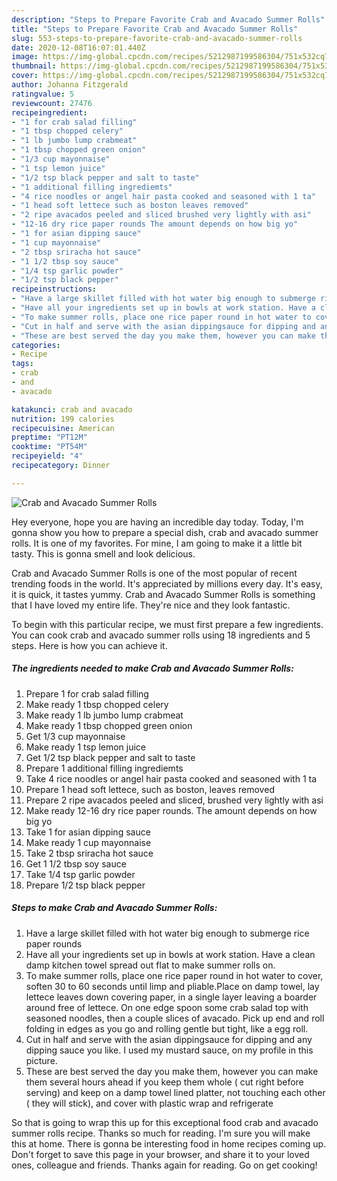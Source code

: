 ```yaml
---
description: "Steps to Prepare Favorite Crab and Avacado Summer Rolls"
title: "Steps to Prepare Favorite Crab and Avacado Summer Rolls"
slug: 553-steps-to-prepare-favorite-crab-and-avacado-summer-rolls
date: 2020-12-08T16:07:01.440Z
image: https://img-global.cpcdn.com/recipes/5212987199586304/751x532cq70/crab-and-avacado-summer-rolls-recipe-main-photo.jpg
thumbnail: https://img-global.cpcdn.com/recipes/5212987199586304/751x532cq70/crab-and-avacado-summer-rolls-recipe-main-photo.jpg
cover: https://img-global.cpcdn.com/recipes/5212987199586304/751x532cq70/crab-and-avacado-summer-rolls-recipe-main-photo.jpg
author: Johanna Fitzgerald
ratingvalue: 5
reviewcount: 27476
recipeingredient:
- "1 for crab salad filling"
- "1 tbsp chopped celery"
- "1 lb jumbo lump crabmeat"
- "1 tbsp chopped green onion"
- "1/3 cup mayonnaise"
- "1 tsp lemon juice"
- "1/2 tsp black pepper and salt to taste"
- "1 additional filling ingrediemts"
- "4 rice noodles or angel hair pasta cooked and seasoned with 1 ta"
- "1 head soft lettece such as boston leaves removed"
- "2 ripe avacados peeled and sliced brushed very lightly with asi"
- "12-16 dry rice paper rounds The amount depends on how big yo"
- "1 for asian dipping sauce"
- "1 cup mayonnaise"
- "2 tbsp sriracha hot sauce"
- "1 1/2 tbsp soy sauce"
- "1/4 tsp garlic powder"
- "1/2 tsp black pepper"
recipeinstructions:
- "Have a large skillet filled with hot water big enough to submerge rice paper rounds"
- "Have all your ingredients set up in bowls at work station. Have a clean damp kitchen towel spread out flat to make summer rolls on."
- "To make summer rolls, place one rice paper round in hot water to cover, soften 30 to 60 seconds until limp and pliable.Place on damp towel, lay lettece leaves down covering paper, in a single layer leaving a boarder around free of lettece. On one edge spoon some crab salad top with seasoned noodles,  then a couple slices of avacado. Pick up end and roll folding in edges as you go and rolling gentle but tight, like a egg roll."
- "Cut in half and serve with the asian dippingsauce for dipping and any dipping sauce you like. I used my mustard sauce, on my profile in this picture."
- "These are best served the day you make them, however you can make them several hours ahead if you keep them whole ( cut right before serving) and keep on a damp towel lined platter, not touching each other ( they will stick), and cover with plastic wrap and refrigerate"
categories:
- Recipe
tags:
- crab
- and
- avacado

katakunci: crab and avacado 
nutrition: 199 calories
recipecuisine: American
preptime: "PT12M"
cooktime: "PT54M"
recipeyield: "4"
recipecategory: Dinner

---
```



![Crab and Avacado Summer Rolls](https://img-global.cpcdn.com/recipes/5212987199586304/751x532cq70/crab-and-avacado-summer-rolls-recipe-main-photo.jpg)

Hey everyone, hope you are having an incredible day today. Today, I'm gonna show you how to prepare a special dish, crab and avacado summer rolls. It is one of my favorites. For mine, I am going to make it a little bit tasty. This is gonna smell and look delicious.

Crab and Avacado Summer Rolls is one of the most popular of recent trending foods in the world. It's appreciated by millions every day. It's easy, it is quick, it tastes yummy. Crab and Avacado Summer Rolls is something that I have loved my entire life. They're nice and they look fantastic.




To begin with this particular recipe, we must first prepare a few ingredients. You can cook crab and avacado summer rolls using 18 ingredients and 5 steps. Here is how you can achieve it.

<!--inarticleads1-->

##### The ingredients needed to make Crab and Avacado Summer Rolls:

1. Prepare 1 for crab salad filling
1. Make ready 1 tbsp chopped celery
1. Make ready 1 lb jumbo lump crabmeat
1. Make ready 1 tbsp chopped green onion
1. Get 1/3 cup mayonnaise
1. Make ready 1 tsp lemon juice
1. Get 1/2 tsp black pepper and salt to taste
1. Prepare 1 additional filling ingrediemts
1. Take 4 rice noodles or angel hair pasta cooked and seasoned with 1 ta
1. Prepare 1 head soft lettece, such as boston, leaves removed
1. Prepare 2 ripe avacados peeled and sliced, brushed very lightly with asi
1. Make ready 12-16 dry rice paper rounds. The amount depends on how big yo
1. Take 1 for asian dipping sauce
1. Make ready 1 cup mayonnaise
1. Take 2 tbsp sriracha hot sauce
1. Get 1 1/2 tbsp soy sauce
1. Take 1/4 tsp garlic powder
1. Prepare 1/2 tsp black pepper




<!--inarticleads2-->

##### Steps to make Crab and Avacado Summer Rolls:

1. Have a large skillet filled with hot water big enough to submerge rice paper rounds
1. Have all your ingredients set up in bowls at work station. Have a clean damp kitchen towel spread out flat to make summer rolls on.
1. To make summer rolls, place one rice paper round in hot water to cover, soften 30 to 60 seconds until limp and pliable.Place on damp towel, lay lettece leaves down covering paper, in a single layer leaving a boarder around free of lettece. On one edge spoon some crab salad top with seasoned noodles,  then a couple slices of avacado. Pick up end and roll folding in edges as you go and rolling gentle but tight, like a egg roll.
1. Cut in half and serve with the asian dippingsauce for dipping and any dipping sauce you like. I used my mustard sauce, on my profile in this picture.
1. These are best served the day you make them, however you can make them several hours ahead if you keep them whole ( cut right before serving) and keep on a damp towel lined platter, not touching each other ( they will stick), and cover with plastic wrap and refrigerate




So that is going to wrap this up for this exceptional food crab and avacado summer rolls recipe. Thanks so much for reading. I'm sure you will make this at home. There is gonna be interesting food in home recipes coming up. Don't forget to save this page in your browser, and share it to your loved ones, colleague and friends. Thanks again for reading. Go on get cooking!
